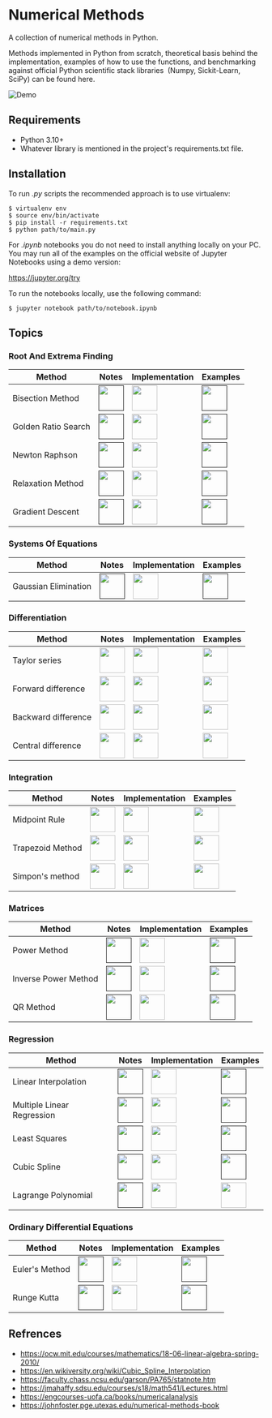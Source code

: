 # Numerical Methods
A collection of numerical methods in Python.

Methods implemented in Python from scratch, theoretical basis behind the implementation, examples of how to use the functions, and benchmarking against official Python scientific stack libraries  (Numpy, Sickit-Learn, SciPy) can be found here.

![Demo](https://user-images.githubusercontent.com/37275728/189313603-b409b2be-41b5-4de6-9d4f-2bd8f6e41565.png)

## Requirements

* Python 3.10+
* Whatever library is mentioned in the project's requirements.txt file.

## Installation

To run *.py* scripts the recommended approach is to use virtualenv:

    $ virtualenv env
    $ source env/bin/activate
    $ pip install -r requirements.txt
    $ python path/to/main.py

For *.ipynb* notebooks you do not need to install anything locally on your PC. You may run all of the examples on the official website of Jupyter Notebooks using a demo version:

https://jupyter.org/try

To run the notebooks locally, use the following command:

    $ jupyter notebook path/to/notebook.ipynb

## Topics

### Root And Extrema Finding

Method | Notes | Implementation | Examples
------ | ----- | -------------- | --------
| Bisection Method | <a href=""><img src="https://img.icons8.com/color/344/markdown.png" height="50" /> </a> | <a href="https://github.com/djeada/Numerical-Methods/blob/master/src/1_root_and_extrema_finding/bisection_method/implementation/bisection_method.py"><img src="https://img.icons8.com/color/344/python.png" height="50" /> </a> | <a href=""><img src="https://img.icons8.com/fluency/344/jupyter.png" height="50" /> </a> |
| Golden Ratio Search | <a href=""><img src="https://img.icons8.com/color/344/markdown.png" height="50" /> </a> | <a href="https://github.com/djeada/Numerical-Methods/blob/master/src/1_root_and_extrema_finding/golden_ratio_search/implementation/golden_ratio_search.py"><img src="https://img.icons8.com/color/344/python.png" height="50" /> </a> | <a href=""><img src="https://img.icons8.com/fluency/344/jupyter.png" height="50" /> </a> |
| Newton Raphson | <a href=""><img src="https://img.icons8.com/color/344/markdown.png" height="50" /> </a> | <a href="https://github.com/djeada/Numerical-Methods/blob/master/src/1_root_and_extrema_finding/newton_raphson/implementation/newton_raphson.py"><img src="https://img.icons8.com/color/344/python.png" height="50" /> </a> | <a href=""><img src="https://img.icons8.com/fluency/344/jupyter.png" height="50" /> </a> |
| Relaxation Method | <a href=""><img src="https://img.icons8.com/color/344/markdown.png" height="50" /> </a> | <a href="https://github.com/djeada/Numerical-Methods/blob/master/src/1_root_and_extrema_finding/relaxation_method/implementation/relaxation_method.py"><img src="https://img.icons8.com/color/344/python.png" height="50" /> </a> | <a href=""><img src="https://img.icons8.com/fluency/344/jupyter.png" height="50" /> </a> |
| Gradient Descent | <a href=""><img src="https://img.icons8.com/color/344/markdown.png" height="50" /> </a> | <a href="https://github.com/djeada/Numerical-Methods/blob/master/src/1_root_and_extrema_finding/gradient_descent/implementation/gradient_descent.py"><img src="https://img.icons8.com/color/344/python.png" height="50" /> </a> | <a href=""><img src="https://img.icons8.com/fluency/344/jupyter.png" height="50" /> </a> |

### Systems Of Equations

Method | Notes | Implementation | Examples
------ | ----- | -------------- | --------
| Gaussian Elimination | <a href=""><img src="https://img.icons8.com/color/344/markdown.png" height="50" /> </a> | <a href="https://github.com/djeada/Numerical-Methods/blob/master/src/2_systems_of_equations/gaussian_elimination/implementation/gaussian_elimination.py"><img src="https://img.icons8.com/color/344/python.png" height="50" /> </a> | <a href=""><img src="https://img.icons8.com/fluency/344/jupyter.png" height="50" /> </a> |

### Differentiation

Method | Notes | Implementation | Examples
------ | ----- | -------------- | --------
| Taylor series | <a href="https://github.com/djeada/Numerical-Methods/blob/master/notes/3_differentiation"><img src="https://img.icons8.com/color/344/markdown.png" height="50" /> </a> | <a href="https://github.com/djeada/Numerical-Methods/blob/master/src/3_derivatives/taylor_series/implementation/taylor_series.py"><img src="https://img.icons8.com/color/344/python.png" height="50" /> </a> | <a href="https://github.com/djeada/Numerical-Methods/blob/master/src/3_derivatives/taylor_series/examples/example.ipynb"><img src="https://img.icons8.com/fluency/344/jupyter.png" height="50" /> </a> |
| Forward difference | <a href="https://github.com/djeada/Numerical-Methods/blob/master/notes/3_differentiation"><img src="https://img.icons8.com/color/344/markdown.png" height="50" /> </a> | <a href="https://github.com/djeada/Numerical-Methods/blob/master/src/3_derivatives/forward_difference/implementation/forward_difference.py"><img src="https://img.icons8.com/color/344/python.png" height="50" /> </a> | <a href="https://github.com/djeada/Numerical-Methods/blob/master/src/3_derivatives/forward_difference/examples/example.ipynb"><img src="https://img.icons8.com/fluency/344/jupyter.png" height="50" /> </a> |
| Backward difference | <a href="https://github.com/djeada/Numerical-Methods/blob/master/notes/3_differentiation"><img src="https://img.icons8.com/color/344/markdown.png" height="50" /> </a> | <a href="https://github.com/djeada/Numerical-Methods/blob/master/src/3_derivatives/backward_difference/implementation/backward_difference.py"><img src="https://img.icons8.com/color/344/python.png" height="50" /> </a> | <a href="https://github.com/djeada/Numerical-Methods/blob/master/src/3_derivatives/backward_difference/examples/example.ipynb"><img src="https://img.icons8.com/fluency/344/jupyter.png" height="50" /> </a> |
| Central difference | <a href="https://github.com/djeada/Numerical-Methods/blob/master/notes/3_differentiation"><img src="https://img.icons8.com/color/344/markdown.png" height="50" /> </a> | <a href="https://github.com/djeada/Numerical-Methods/blob/master/src/3_derivatives/central_difference/implementation/central_difference.py"><img src="https://img.icons8.com/color/344/python.png" height="50" /> </a> | <a href="https://github.com/djeada/Numerical-Methods/blob/master/src/3_derivatives/central_difference/examples/example.ipynb"><img src="https://img.icons8.com/fluency/344/jupyter.png" height="50" /> </a> |

### Integration

Method | Notes | Implementation | Examples
------ | ----- | -------------- | --------
| Midpoint Rule | <a href="https://github.com/djeada/Numerical-Methods/blob/master/notes/4_integration/midpoint_rule.md"><img src="https://img.icons8.com/color/344/markdown.png" height="50" /> </a> | <a href="https://github.com/djeada/Numerical-Methods/blob/master/src/4_integration/midpoint_rule/implementation/midpoint_rule.py"><img src="https://img.icons8.com/color/344/python.png" height="50" /> </a> | <a href="https://github.com/djeada/Numerical-Methods/tree/master/src/4_integration/midpoint_rule/examples/example.ipynb"><img src="https://img.icons8.com/fluency/344/jupyter.png" height="50" /> </a> |
| Trapezoid Method | <a href="https://github.com/djeada/Numerical-Methods/blob/master/notes/4_integration/trapezoid_method.md"><img src="https://img.icons8.com/color/344/markdown.png" height="50" /> </a> | <a href="https://github.com/djeada/Numerical-Methods/blob/master/src/4_integration/trapezoid_method/implementation/trapezoid_method.py"><img src="https://img.icons8.com/color/344/python.png" height="50" /> </a> | <a href="https://github.com/djeada/Numerical-Methods/tree/master/src/4_integration/trapezoid_method/examples/example.ipynb"><img src="https://img.icons8.com/fluency/344/jupyter.png" height="50" /> </a> |
| Simpon's method | <a href="https://github.com/djeada/Numerical-Methods/blob/master/notes/4_integration/simpsons_method.md"><img src="https://img.icons8.com/color/344/markdown.png" height="50" /> </a> | <a href="https://github.com/djeada/Numerical-Methods/blob/master/src/4_integration/simpson/implementation/simpson.py"><img src="https://img.icons8.com/color/344/python.png" height="50" /> </a> | <a href="https://github.com/djeada/Numerical-Methods/tree/master/src/4_integration/simpson/examples/example.ipynb"><img src="https://img.icons8.com/fluency/344/jupyter.png" height="50" /> </a> |

### Matrices

Method | Notes | Implementation | Examples
------ | ----- | -------------- | --------
| Power Method | <a href=""><img src="https://img.icons8.com/color/344/markdown.png" height="50" /> </a> | <a href="https://github.com/djeada/Numerical-Methods/blob/master/src/5_matrices/power_method/implementation/power_method.py"><img src="https://img.icons8.com/color/344/python.png" height="50" /> </a> | <a href=""><img src="https://img.icons8.com/fluency/344/jupyter.png" height="50" /> </a> |
| Inverse Power Method | <a href=""><img src="https://img.icons8.com/color/344/markdown.png" height="50" /> </a> | <a href="https://github.com/djeada/Numerical-Methods/blob/master/src/5_matrices/inverse_power_method/implementation/inverse_power_method.py"><img src="https://img.icons8.com/color/344/python.png" height="50" /> </a> | <a href=""><img src="https://img.icons8.com/fluency/344/jupyter.png" height="50" /> </a> |
| QR Method | <a href=""><img src="https://img.icons8.com/color/344/markdown.png" height="50" /> </a> | <a href="https://github.com/djeada/Numerical-Methods/blob/master/src/5_matrices/qr_method/implementation/qr_method.py"><img src="https://img.icons8.com/color/344/python.png" height="50" /> </a> | <a href=""><img src="https://img.icons8.com/fluency/344/jupyter.png" height="50" /> </a> |

### Regression

Method | Notes | Implementation | Examples
------ | ----- | -------------- | --------
| Linear Interpolation | <a href=""><img src="https://img.icons8.com/color/344/markdown.png" height="50" /> </a> | <a href="https://github.com/djeada/Numerical-Methods/blob/master/src/6_regression/linear_interpolation/implementation/linear_interpolation.py"><img src="https://img.icons8.com/color/344/python.png" height="50" /> </a> | <a href=""><img src="https://img.icons8.com/fluency/344/jupyter.png" height="50" /> </a> |
| Multiple Linear Regression | <a href=""><img src="https://img.icons8.com/color/344/markdown.png" height="50" /> </a> | <a href="https://github.com/djeada/Numerical-Methods/blob/master/src/6_regression/multiple_linear_regression/implementation/multiple_linear_regression.py"><img src="https://img.icons8.com/color/344/python.png" height="50" /> </a> | <a href=""><img src="https://img.icons8.com/fluency/344/jupyter.png" height="50" /> </a> |
| Least Squares | <a href=""><img src="https://img.icons8.com/color/344/markdown.png" height="50" /> </a> | <a href="https://github.com/djeada/Numerical-Methods/blob/master/src/6_regression/least_squares/implementation/least_squares.py"><img src="https://img.icons8.com/color/344/python.png" height="50" /> </a> | <a href=""><img src="https://img.icons8.com/fluency/344/jupyter.png" height="50" /> </a> |
| Cubic Spline | <a href=""><img src="https://img.icons8.com/color/344/markdown.png" height="50" /> </a> | <a href="https://github.com/djeada/Numerical-Methods/blob/master/src/6_regression/cubic_spline/implementation/cubic_spline.py"><img src="https://img.icons8.com/color/344/python.png" height="50" /> </a> | <a href=""><img src="https://img.icons8.com/fluency/344/jupyter.png" height="50" /> </a> |
| Lagrange Polynomial | <a href=""><img src="https://img.icons8.com/color/344/markdown.png" height="50" /> </a> | <a href="https://github.com/djeada/Numerical-Methods/blob/master/src/6_regression/lagrange_polynomial/implementation/lagrange_polynomial.py"><img src="https://img.icons8.com/color/344/python.png" height="50" /> </a> | <a href="https://github.com/djeada/Numerical-Methods/blob/master/src/6_regression/lagrange_polynomial/examples/example.ipynb"><img src="https://img.icons8.com/fluency/344/jupyter.png" height="50" /> </a> |

### Ordinary Differential Equations

Method | Notes | Implementation | Examples
------ | ----- | -------------- | --------
| Euler's Method | <a href=""><img src="https://img.icons8.com/color/344/markdown.png" height="50" /> </a> | <a href="https://github.com/djeada/Numerical-Methods/blob/master/src/7_ordinary_differential_equations/euler/implementation/euler.py"><img src="https://img.icons8.com/color/344/python.png" height="50" /> </a> | <a href=""><img src="https://img.icons8.com/fluency/344/jupyter.png" height="50" /> </a> |
| Runge Kutta | <a href=""><img src="https://img.icons8.com/color/344/markdown.png" height="50" /> </a> | <a href="https://github.com/djeada/Numerical-Methods/blob/master/src/7_ordinary_differential_equations/runge_kutta/implementation/runge_kutta.py"><img src="https://img.icons8.com/color/344/python.png" height="50" /> </a> | <a href=""><img src="https://img.icons8.com/fluency/344/jupyter.png" height="50" /> </a> |

## Refrences

* https://ocw.mit.edu/courses/mathematics/18-06-linear-algebra-spring-2010/
* https://en.wikiversity.org/wiki/Cubic_Spline_Interpolation
* https://faculty.chass.ncsu.edu/garson/PA765/statnote.htm
* https://jmahaffy.sdsu.edu/courses/s18/math541/Lectures.html
* https://engcourses-uofa.ca/books/numericalanalysis
* https://johnfoster.pge.utexas.edu/numerical-methods-book
